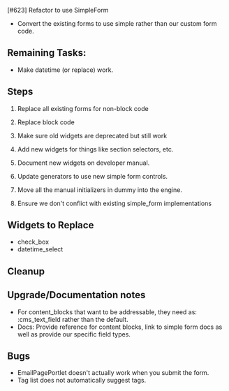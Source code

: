 [#623] Refactor to use SimpleForm

* Convert the existing forms to use simple rather than our custom form code.


## Remaining Tasks:

* Make datetime (or replace) work.

## Steps

1. Replace all existing forms for non-block code
2. Replace block code
3. Make sure old widgets are deprecated but still work
4. Add new widgets for things like section selectors, etc.
5. Document new widgets on developer manual.
6. Update generators to use new simple form controls.

10. Move all the manual initializers in dummy into the engine.
10. Ensure we don't conflict with existing simple_form implementations

## Widgets to Replace

* check_box
* datetime_select

## Cleanup

## Upgrade/Documentation notes

* For content_blocks that want to be addressable, they need as: :cms_text_field rather than the default.
* Docs: Provide reference for content blocks, link to simple form docs as well as provide our specific field types.

## Bugs

* EmailPagePortlet doesn't actually work when you submit the form.
* Tag list does not automatically suggest tags.
